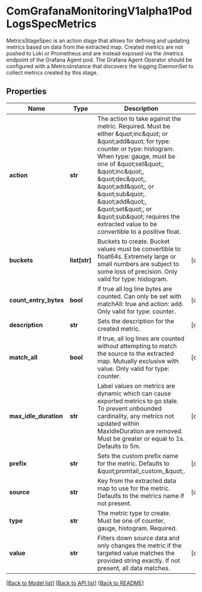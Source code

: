 # ComGrafanaMonitoringV1alpha1PodLogsSpecMetrics

MetricsStageSpec is an action stage that allows for defining and updating metrics based on data from the extracted map. Created metrics are not pushed to Loki or Prometheus and are instead exposed via the /metrics endpoint of the Grafana Agent pod. The Grafana Agent Operator should be configured with a MetricsInstance that discovers the logging DaemonSet to collect metrics created by this stage.
## Properties
Name | Type | Description | Notes
------------ | ------------- | ------------- | -------------
**action** | **str** | The action to take against the metric. Required.   Must be either \&quot;inc\&quot; or \&quot;add\&quot; for type: counter or type: histogram. When type: gauge, must be one of \&quot;set\&quot;, \&quot;inc\&quot;, \&quot;dec\&quot;, \&quot;add\&quot;, or \&quot;sub\&quot;.   \&quot;add\&quot;, \&quot;set\&quot;, or \&quot;sub\&quot; requires the extracted value to be convertible to a positive float. | 
**buckets** | **list[str]** | Buckets to create. Bucket values must be convertible to float64s. Extremely large or small numbers are subject to some loss of precision. Only valid for type: histogram. | [optional] 
**count_entry_bytes** | **bool** | If true all log line bytes are counted. Can only be set with matchAll: true and action: add.   Only valid for type: counter. | [optional] 
**description** | **str** | Sets the description for the created metric. | [optional] 
**match_all** | **bool** | If true, all log lines are counted without attempting to match the source to the extracted map. Mutually exclusive with value.   Only valid for type: counter. | [optional] 
**max_idle_duration** | **str** | Label values on metrics are dynamic which can cause exported metrics to go stale. To prevent unbounded cardinality, any metrics not updated within MaxIdleDuration are removed.   Must be greater or equal to 1s. Defaults to 5m. | [optional] 
**prefix** | **str** | Sets the custom prefix name for the metric. Defaults to \&quot;promtail_custom_\&quot;. | [optional] 
**source** | **str** | Key from the extracted data map to use for the metric. Defaults to the metrics name if not present. | [optional] 
**type** | **str** | The metric type to create. Must be one of counter, gauge, histogram. Required. | 
**value** | **str** | Filters down source data and only changes the metric if the targeted value matches the provided string exactly. If not present, all data matches. | [optional] 

[[Back to Model list]](../README.md#documentation-for-models) [[Back to API list]](../README.md#documentation-for-api-endpoints) [[Back to README]](../README.md)


